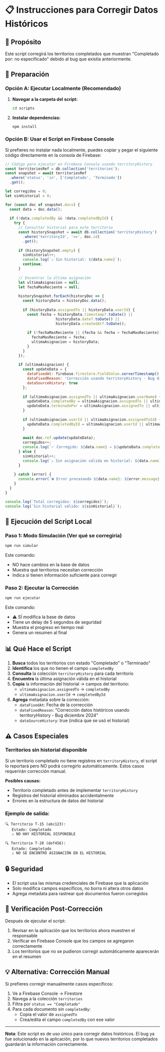 # 📋 Instrucciones para Corregir Datos Históricos

## 🎯 Propósito
Este script corregirá los territorios completados que muestran "Completado por: no especificado" debido al bug que existía anteriormente.

## 🔧 Preparación

### Opción A: Ejecutar Localmente (Recomendado)

1. **Navegar a la carpeta del script:**
   ```bash
   cd scripts
   ```

2. **Instalar dependencias:**
   ```bash
   npm install
   ```

### Opción B: Usar el Script en Firebase Console
Si prefieres no instalar nada localmente, puedes copiar y pegar el siguiente código directamente en la consola de Firebase:

```javascript
// Código para ejecutar en Firebase Console usando territoryHistory
const territoriesRef = db.collection('territories');
const snapshot = await territoriesRef
  .where('status', 'in', ['Completado', 'Terminado'])
  .get();

let corregidos = 0;
let sinHistorial = 0;

for (const doc of snapshot.docs) {
  const data = doc.data();
  
  if (!data.completedBy && !data.completedById) {
    try {
      // Consultar historial para este territorio
      const historySnapshot = await db.collection('territoryHistory')
        .where('territoryId', '==', doc.id)
        .get();
      
      if (historySnapshot.empty) {
        sinHistorial++;
        console.log(`⚠️ Sin historial: ${data.name}`);
        continue;
      }
      
      // Encontrar la última asignación
      let ultimaAsignacion = null;
      let fechaMasReciente = null;
      
      historySnapshot.forEach(historyDoc => {
        const historyData = historyDoc.data();
        
        if (historyData.assignedTo || historyData.userId) {
          const fecha = historyData.timestamp?.toDate() || 
                       historyData.date?.toDate() ||
                       historyData.createdAt?.toDate();
          
          if (!fechaMasReciente || (fecha && fecha > fechaMasReciente)) {
            fechaMasReciente = fecha;
            ultimaAsignacion = historyData;
          }
        }
      });
      
      if (ultimaAsignacion) {
        const updateData = {
          dataFixedAt: firebase.firestore.FieldValue.serverTimestamp(),
          dataFixedReason: 'Corrección usando territoryHistory - Bug diciembre 2024',
          dataSourceHistory: true
        };
        
        if (ultimaAsignacion.assignedTo || ultimaAsignacion.userName) {
          updateData.completedBy = ultimaAsignacion.assignedTo || ultimaAsignacion.userName;
          updateData.terminadoPor = ultimaAsignacion.assignedTo || ultimaAsignacion.userName;
        }
        
        if (ultimaAsignacion.userId || ultimaAsignacion.assignedToId) {
          updateData.completedById = ultimaAsignacion.userId || ultimaAsignacion.assignedToId;
        }
        
        await doc.ref.update(updateData);
        corregidos++;
        console.log(`✅ Corregido: ${data.name} → ${updateData.completedBy}`);
      } else {
        sinHistorial++;
        console.log(`⚠️ Sin asignación válida en historial: ${data.name}`);
      }
      
    } catch (error) {
      console.error(`❌ Error procesando ${data.name}: ${error.message}`);
    }
  }
}

console.log(`Total corregidos: ${corregidos}`);
console.log(`Sin historial válido: ${sinHistorial}`);
```

## 🚀 Ejecución del Script Local

### Paso 1: Modo Simulación (Ver qué se corregiría)
```bash
npm run simular
```

Este comando:
- NO hace cambios en la base de datos
- Muestra qué territorios necesitan corrección
- Indica si tienen información suficiente para corregir

### Paso 2: Ejecutar la Corrección
```bash
npm run ejecutar
```

Este comando:
- ⚠️ SÍ modifica la base de datos
- Tiene un delay de 5 segundos de seguridad
- Muestra el progreso en tiempo real
- Genera un resumen al final

## 📊 Qué Hace el Script

1. **Busca** todos los territorios con estado "Completado" o "Terminado"
2. **Identifica** los que no tienen el campo `completedBy`
3. **Consulta** la colección `territoryHistory` para cada territorio
4. **Encuentra** la última asignación válida en el historial
5. **Copia** la información del historial → campos del territorio:
   - `ultimaAsignacion.assignedTo` → `completedBy`
   - `ultimaAsignacion.userId` → `completedById`
6. **Agrega** metadata sobre la corrección:
   - `dataFixedAt`: Fecha de la corrección
   - `dataFixedReason`: "Corrección datos históricos usando territoryHistory - Bug diciembre 2024"
   - `dataSourceHistory`: true (indica que se usó el historial)

## ⚠️ Casos Especiales

### Territorios sin historial disponible
Si un territorio completado no tiene registros en `territoryHistory`, el script lo reportará pero NO podrá corregirlo automáticamente. Estos casos requerirán corrección manual.

**Posibles causas:**
- Territorio completado antes de implementar `territoryHistory`
- Registros del historial eliminados accidentalmente
- Errores en la estructura de datos del historial

### Ejemplo de salida:
```
🔍 Territorio T-15 (abc123):
   Estado: Completado
   ⚠️ NO HAY HISTORIAL DISPONIBLE
   
🔍 Territorio T-20 (def456):
   Estado: Completado
   ⚠️ NO SE ENCONTRÓ ASIGNACIÓN EN EL HISTORIAL
```

## 🔒 Seguridad

- El script usa las mismas credenciales de Firebase que la aplicación
- Solo modifica campos específicos, no borra ni altera otros datos
- Agrega metadata para rastrear qué documentos fueron corregidos

## 📝 Verificación Post-Corrección

Después de ejecutar el script:
1. Revisar en la aplicación que los territorios ahora muestren el responsable
2. Verificar en Firebase Console que los campos se agregaron correctamente
3. Los territorios que no se pudieron corregir automáticamente aparecerán en el resumen

## 💡 Alternativa: Corrección Manual

Si prefieres corregir manualmente casos específicos:
1. Ve a Firebase Console → Firestore
2. Navega a la colección `territories`
3. Filtra por `status == "Completado"`
4. Para cada documento sin `completedBy`:
   - Copia el valor de `assignedTo`
   - Crea/edita el campo `completedBy` con ese valor

---

**Nota**: Este script es de uso único para corregir datos históricos. El bug ya fue solucionado en la aplicación, por lo que nuevos territorios completados guardarán la información correctamente. 